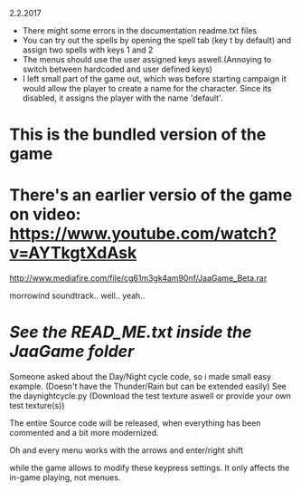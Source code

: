 2.2.2017
  - There might some errors in the documentation readme.txt files
  - You can try out the spells by opening the spell tab (key t by default) and assign two spells with keys 1 and 2
  - The menus should use the user assigned keys aswell.(Annoying to switch between hardcoded and user defined keys)
  - I left small part of the game out, which was before starting campaign it would allow the player to create a name for the character.
  Since its disabled, it assigns the player with the name 'default'.

# This is the bundled version of the game

# There's an earlier versio of the game on video: https://www.youtube.com/watch?v=AYTkgtXdAsk 

http://www.mediafire.com/file/cg61m3gk4am90nf/JaaGame_Beta.rar

morrowind soundtrack.. well.. yeah..

# *See the READ_ME.txt inside the JaaGame folder*

Someone asked about the Day/Night cycle code, so i made small easy example. (Doesn't have the Thunder/Rain but can be extended easily)
See the daynightcycle.py (Download the test texture aswell or provide your own test texture(s))

The entire Source code will be released, when everything has been commented and a bit more modernized.

Oh and every menu works with the arrows and enter/right shift

while the game allows to modify these keypress settings. It only affects the in-game playing, not menues. 
